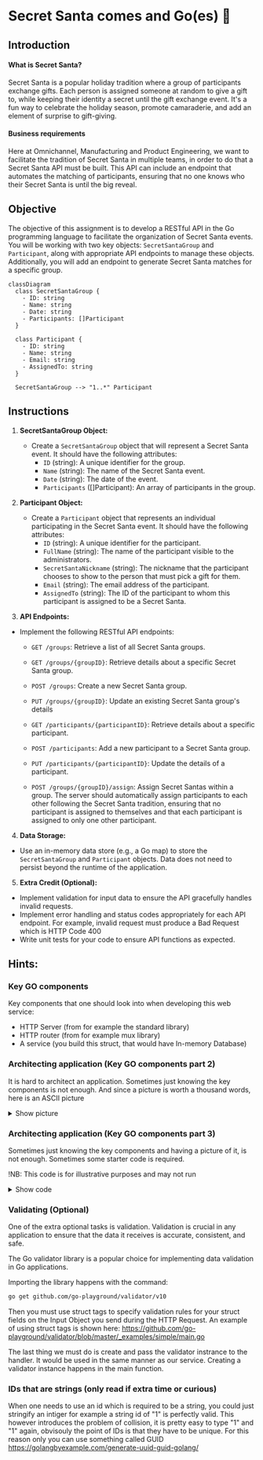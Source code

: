 # Secret Santa comes and Go(es) 🎅

## Introduction
#### What is Secret Santa?
Secret Santa is a popular holiday tradition where a group of participants exchange gifts. Each person is assigned someone at random to give a gift to, while keeping their identity a secret until the gift exchange event. It's a fun way to celebrate the holiday season, promote camaraderie, and add an element of surprise to gift-giving.

#### Business requirements 
Here at Omnichannel, Manufacturing and Product Engineering, we want to facilitate the tradition of Secret Santa in multiple teams, in order to do that a Secret Santa API must be built. This API can include an endpoint that automates the matching of participants, ensuring that no one knows who their Secret Santa is until the big reveal. 

## Objective
The objective of this assignment is to develop a RESTful API in the Go programming language to facilitate the organization of Secret Santa events. You will be working with two key objects: `SecretSantaGroup` and `Participant`, along with appropriate API endpoints to manage these objects. Additionally, you will add an endpoint to generate Secret Santa matches for a specific group.

```mermaid
classDiagram
  class SecretSantaGroup {
    - ID: string
    - Name: string
    - Date: string
    - Participants: []Participant
  }
  
  class Participant {
    - ID: string
    - Name: string
    - Email: string
    - AssignedTo: string
  }

  SecretSantaGroup --> "1..*" Participant

```
## Instructions
1.  **SecretSantaGroup Object:**
    
    -   Create a `SecretSantaGroup` object that will represent a Secret Santa event. It should have the following attributes:
        -   `ID` (string): A unique identifier for the group.
        -   `Name` (string): The name of the Secret Santa event.
        -   `Date` (string): The date of the event.
        -   `Participants` ([]Participant): An array of participants in the group.
2.  **Participant Object:**
    
    -   Create a `Participant` object that represents an individual participating in the Secret Santa event. It should have the following attributes:
        -   `ID` (string): A unique identifier for the participant.
        -   `FullName` (string): The name of the participant visible to the administrators.
        -   `SecretSantaNickname` (string): The nickname that the participant chooses to show to the person that must pick a gift for them.
        -   `Email` (string): The email address of the participant.
        -   `AssignedTo` (string): The ID of the participant to whom this participant is assigned to be a Secret Santa.

3. **API Endpoints:**

-   Implement the following RESTful API endpoints:
    
    -   `GET /groups`: Retrieve a list of all Secret Santa groups.
        
    -   `GET /groups/{groupID}`: Retrieve details about a specific Secret Santa group.
        
    -   `POST /groups`: Create a new Secret Santa group.
        
    -   `PUT /groups/{groupID}`: Update an existing Secret Santa group's details
    
    -   `GET /participants/{participantID}`: Retrieve details about a specific participant.
        
    -   `POST /participants`: Add a new participant to a Secret Santa group.
        
    -   `PUT /participants/{participantID}`: Update the details of a participant.     
        
    -   `POST /groups/{groupID}/assign`: Assign Secret Santas within a group. The server should automatically assign participants to each other following the Secret Santa tradition, ensuring that no participant is assigned to themselves and that each participant is assigned to only one other participant.

4. **Data Storage:**

-   Use an in-memory data store (e.g., a Go map) to store the `SecretSantaGroup` and `Participant` objects. Data does not need to persist beyond the runtime of the application.

5. **Extra Credit (Optional):**
- Implement validation for input data to ensure the API gracefully handles invalid requests.
- Implement error handling and status codes appropriately for each API endpoint. For example, invalid request must produce a Bad Request which is HTTP Code 400
- Write unit tests for your code to ensure API functions as expected.

## Hints:

### Key GO components

Key components that one should look into when developing this web service:
- HTTP Server (from for example the standard library)
- HTTP router (from for example mux library)
- A service (you build this struct, that would have In-memory Database)

### Architecting application (Key GO components part 2)

It is hard to architect an application.
Sometimes just knowing the key components is not enough. 
And since a picture is worth a thousand words, here is an ASCII picture

<details>
  <summary>Show picture</summary>


```
+---------------------+
|     Main Method    |
|---------------------|
|    Create Router   |
|    Create Service  |
+---------------------+
         |
         |   +------------------+
         |   |     Router       |
         +-->|------------------|
             | Define Routes    |
             | Use Service      |
             +------------------+
                    |
                    |    +------------------+
                    |    |    Service       |
                    +--->|------------------|
                         | Data Store (In-memory) |
                         +------------------+

```
</details>

### Architecting application (Key GO components part 3)

Sometimes just knowing the key components and having a picture of it, is not enough. 
Sometimes some starter code is required.

!NB: This code is for illustrative purposes and may not run
<details>
  <summary>Show code</summary>

```go
package main

import (
    "net/http"

    "github.com/gorilla/mux"
)

// Service represents your in-memory data service.
type Service struct {
    // Data store or any other service-specific fields can be defined here.
}

// NewService creates a new instance of the Service.
func NewService() *Service {
    return &Service{}
}

// HandlerFunc represents a generic HTTP request handler.
type HandlerFunc func(w http.ResponseWriter, r *http.Request, s *Service)

// Your handler functions can be defined here.
func exampleHandler(w http.ResponseWriter, r *http.Request, s *Service) {
    // Handle the request using the service.
    // You can access the in-memory data store in the service here.
}

func main() {
    // Create a new service instance.
    service := NewService()

    // Create a new router (e.g., using Gorilla Mux).
    router := mux.NewRouter()

    // Define your API routes and associate them with handlers.
    router.HandleFunc("/example", func(w http.ResponseWriter, r *http.Request) {
        exampleHandler(w, r, service) // Pass the service to the handler.
    }).Methods("GET")

    // Start the HTTP server with the router.
    http.Handle("/", router)
    http.ListenAndServe(":8080", nil)
}


```

</details>

### Validating (Optional)

One of the extra optional tasks is validation.
Validation is crucial in any application to ensure that the data it receives is accurate, consistent, and safe.

The Go validator library is a popular choice for implementing data validation in Go applications. 

Importing the library happens with the command:

```bash
go get github.com/go-playground/validator/v10
```

Then you must use struct tags to specify validation rules for your struct fields on the Input Object you send during the HTTP Request.
An example of using struct tags is shown here: https://github.com/go-playground/validator/blob/master/_examples/simple/main.go

The last thing we must do is create and pass the validator instrance to the handler. It would be used in the same manner as our service.
Creating a validator instance happens in the main function.

### IDs that are strings (only read if extra time or curious)

When one needs to use an id which is required to be a string, you could just stringify an intiger for example a string id of "1" is perfectly valid. 
This however introduces the problem of collision, it is pretty easy to type "1" and "1" again, obvisouly the point of IDs is that they have to be unique.
For this reason only you can use something called GUID https://golangbyexample.com/generate-uuid-guid-golang/